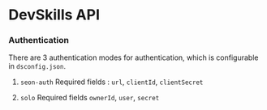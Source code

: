 # DevSkills API

### Authentication

There are 3 authentication modes for authentication, which is configurable in `dsconfig.json`.

1. `seon-auth`
Required fields : `url`, `clientId`, `clientSecret`

2. `solo`
Required fields  `ownerId`, `user`, `secret`